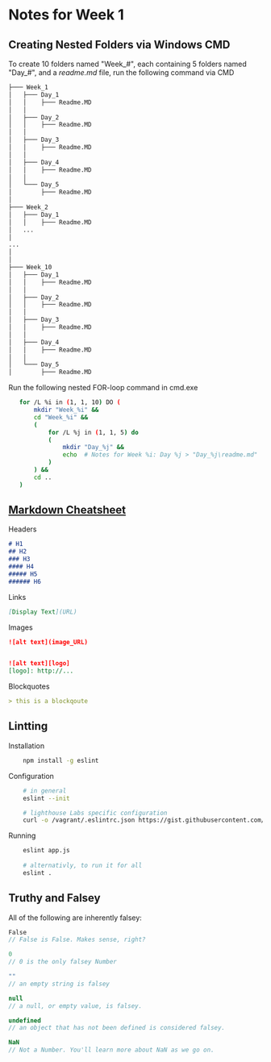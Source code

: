 # Notes for Week 1
## Creating Nested Folders via Windows CMD

To create 10 folders named "Week_#", each containing 5 folders named "Day_#", and a *readme.md* file, run the following command via CMD

```bash
├─── Week_1
│   ├─── Day_1
│   │    ├─── Readme.MD
│   │    
│   ├─── Day_2
│   │    ├─── Readme.MD
│   │    
│   ├─── Day_3
│   │    ├─── Readme.MD
│   │    
│   ├─── Day_4
│   │    ├─── Readme.MD
│   │    
│   └─── Day_5
│        ├─── Readme.MD
│   
├─── Week_2
│   ├─── Day_1
│   │    ├─── Readme.MD
│   ...
│
...
│
│
├─── Week_10
│   ├─── Day_1
│   │    ├─── Readme.MD
│   │    
│   ├─── Day_2
│   │    ├─── Readme.MD
│   │    
│   ├─── Day_3
│   │    ├─── Readme.MD
│   │    
│   ├─── Day_4
│   │    ├─── Readme.MD
│   │    
│   └─── Day_5
│        ├─── Readme.MD

```

Run the following nested FOR-loop command in cmd.exe
 ```bash
    for /L %i in (1, 1, 10) DO (
        mkdir "Week_%i" &&
        cd "Week_%i" && 
        (
            for /L %j in (1, 1, 5) do
            (
                mkdir "Day_%j" &&
                echo  # Notes for Week %i: Day %j > "Day_%j\readme.md"
            )
        ) &&
        cd ..
    )
 ```

 ## [Markdown Cheatsheet](https://github.com/adam-p/markdown-here/wiki/Markdown-Cheatsheet)
Headers
```markdown
# H1
## H2
### H3
#### H4
##### H5
###### H6
```
Links
```markdown
[Display Text](URL)
```

Images
```markdown
![alt text](image_URL)


![alt text][logo]
[logo]: http://...
```


Blockquotes
```markdown
> this is a blockqoute
```

## Lintting
Installation
```bash
    npm install -g eslint
```
Configuration
```bash
    # in general
    eslint --init

    # lighthouse Labs specific configuration
    curl -o /vagrant/.eslintrc.json https://gist.githubusercontent.com/kvirani/6cdb9511522d4357839718a050e7dd3b/raw/.eslintrc.json

```
Running
```bash
    eslint app.js
    
    # alternativly, to run it for all
    eslint .
```

## Truthy and Falsey

All of the following are inherently falsey:
```javascript
False
// False is False. Makes sense, right?

0
// 0 is the only falsey Number

""
// an empty string is falsey

null
// a null, or empty value, is falsey.

undefined
// an object that has not been defined is considered falsey.

NaN
// Not a Number. You'll learn more about NaN as we go on.
```